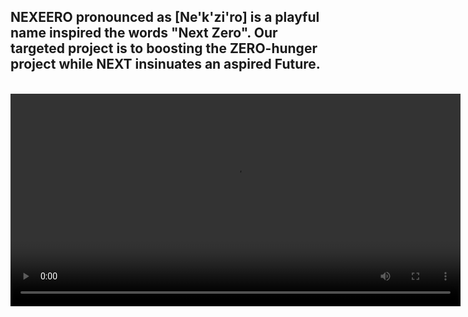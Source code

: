 
## NEXEERO pronounced as [Ne'k'zi'ro] is a playful name inspired the words "Next Zero". Our targeted project is to boosting the ZERO-hunger project while NEXT insinuates an aspired Future.



<br>

 <video style="float:center;" width="720" height="340" autoplay="autoplay">
  <source src="VIDEOS/vision.mp4">
  <source src="movie.ogg" type="video/ogg">
Your browser does not support the video tag.
</video> 